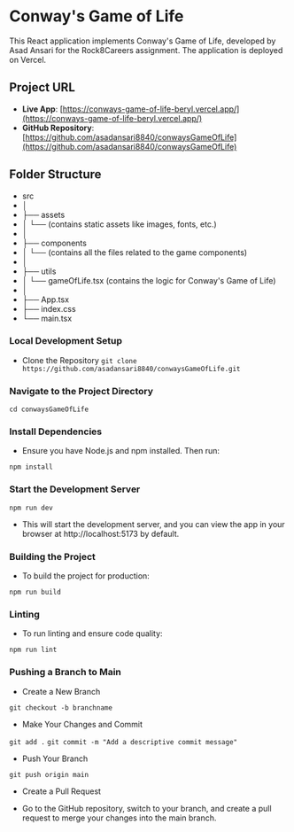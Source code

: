 # Conway's Game of Life

This React application implements Conway's Game of Life, developed by Asad Ansari for the Rock8Careers assignment. The application is deployed on Vercel.

## Project URL

-   **Live App**: [https://conways-game-of-life-beryl.vercel.app/](https://conways-game-of-life-beryl.vercel.app/)
-   **GitHub Repository**: [https://github.com/asadansari8840/conwaysGameOfLife](https://github.com/asadansari8840/conwaysGameOfLife)

## Folder Structure

- src
- │
- ├── assets
- │   └── (contains static assets like images, fonts, etc.)
- │
- ├── components
- │   └── (contains all the files related to the game components)
- │
- ├── utils
- │   └── gameOfLife.tsx (contains the logic for Conway's Game of Life)
- │
- ├── App.tsx
- ├── index.css
- └── main.tsx

### Local Development Setup
- Clone the Repository
`git clone https://github.com/asadansari8840/conwaysGameOfLife.git`

### Navigate to the Project Directory

`cd conwaysGameOfLife`
### Install Dependencies

- Ensure you have Node.js and npm installed. Then run:

`npm install`

### Start the Development Server

`npm run dev`
- This will start the development server, and you can view the app in your browser at http://localhost:5173 by default.

### Building the Project
- To build the project for production:


`npm run build`
### Linting
- To run linting and ensure code quality:


`npm run lint`

### Pushing a Branch to Main
- Create a New Branch

`git checkout -b branchname`

- Make Your Changes and Commit

`git add .`
`git commit -m "Add a descriptive commit message"`
- Push Your Branch

`git push origin main`
- Create a Pull Request

- Go to the GitHub repository, switch to your branch, and create a pull request to merge your changes into the main branch.
